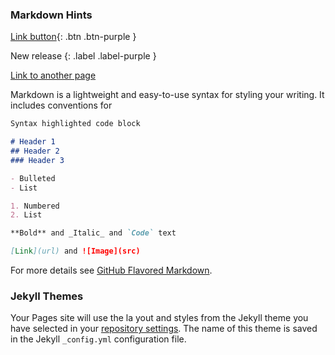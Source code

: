 ### Markdown Hints

[Link button](http://example.com/){: .btn .btn-purple }

New release
{: .label .label-purple }

[Link to another page](another-page)


Markdown is a lightweight and easy-to-use syntax for styling your writing. It includes conventions for

```markdown
Syntax highlighted code block

# Header 1
## Header 2
### Header 3

- Bulleted
- List

1. Numbered
2. List

**Bold** and _Italic_ and `Code` text

[Link](url) and ![Image](src)
```

For more details see [GitHub Flavored Markdown](https://guides.github.com/features/mastering-markdown/).

### Jekyll Themes

Your Pages site will use the la
yout and styles from the Jekyll theme you have selected in your [repository settings](https://github.com/joesan/joesan.github.io/settings). The name of this theme is saved in the Jekyll `_config.yml` configuration file.
